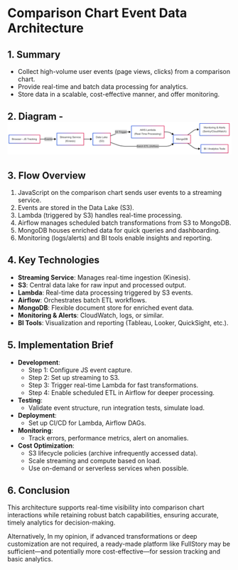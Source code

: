 # Comparison Chart Event Data Architecture

## 1. Summary
- Collect high-volume user events (page views, clicks) from a comparison chart.
- Provide real-time and batch data processing for analytics.
- Store data in a scalable, cost-effective manner, and offer monitoring.

## 2. Diagram - ![Architecture_Diagram.png](Architecture_Diagram.png)


## 3. Flow Overview
1. JavaScript on the comparison chart sends user events to a streaming service.
2. Events are stored in the Data Lake (S3).
3. Lambda (triggered by S3) handles real-time processing.
4. Airflow manages scheduled batch transformations from S3 to MongoDB.
5. MongoDB houses enriched data for quick queries and dashboarding.
6. Monitoring (logs/alerts) and BI tools enable insights and reporting.

## 4. Key Technologies
- **Streaming Service**: Manages real-time ingestion (Kinesis).
- **S3**: Central data lake for raw input and processed output.
- **Lambda**: Real-time data processing triggered by S3 events.
- **Airflow**: Orchestrates batch ETL workflows.
- **MongoDB**: Flexible document store for enriched event data.
- **Monitoring & Alerts**: CloudWatch, logs, or similar.
- **BI Tools**: Visualization and reporting (Tableau, Looker, QuickSight, etc.).

## 5. Implementation Brief
- **Development**:
  - Step 1: Configure JS event capture.
  - Step 2: Set up streaming to S3.
  - Step 3: Trigger real-time Lambda for fast transformations.
  - Step 4: Enable scheduled ETL in Airflow for deeper processing.
- **Testing**:
  - Validate event structure, run integration tests, simulate load.
- **Deployment**:
  - Set up CI/CD for Lambda, Airflow DAGs.
- **Monitoring**:
  - Track errors, performance metrics, alert on anomalies.
- **Cost Optimization**:
  - S3 lifecycle policies (archive infrequently accessed data).
  - Scale streaming and compute based on load.
  - Use on-demand or serverless services when possible.

## 6. Conclusion
This architecture supports real-time visibility into comparison chart interactions while retaining robust batch capabilities, ensuring accurate, timely analytics for decision-making.

Alternatively, In my opinion, if advanced transformations or deep customization are not required, a ready-made platform like FullStory may be sufficient—and potentially more cost-effective—for session tracking and basic analytics.


